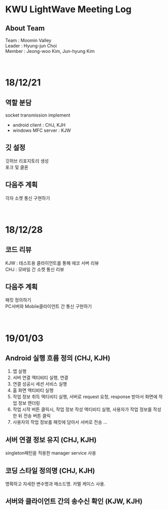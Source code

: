 KWU LightWave Meeting Log
=========================


## About Team
Team : Moomin Valley<br>
Leader : Hyung-jun Choi<br>
Member : Jeong-woo Kim, Jun-hyung Kim<br>
<br>
<br>
# 18/12/21
## 역할 분담
socket transmission implement
- android client : CHJ, KJH
- windows MFC server : KJW
## 깃 설정
깃허브 리포지토리 생성<br>
포크 및 클론<br>
## 다음주 계획
각자 소켓 통신 구현하기<br>
<br>
<br>
# 18/12/28
## 코드 리뷰
KJW : 테스트용 클라이언트를 통해 에코 서버 리뷰<br>
CHJ : 모바일 간 소켓 통신 리뷰<br>
## 다음주 계획
패킷 정의하기<br>
PC서버와 Mobile클라이언트 간 통신 구현하기<br>
<br>
<br>
# 19/01/03
## Android 실행 흐름 정의 (CHJ, KJH)
1. 앱 실행
2. 서버 연결 액티비티 실행, 연결
3. 연결 성공시 세션 서비스 실행
4. 홈 화면 액티비티 실행
5. 작업 정보 취득 액티비티 실행, 서버로 request 요청, response 받아서 화면에 작업 정보 랜더링
6. 작업 시작 버튼 클릭시, 작업 정보 작성 액티비티 실행, 사용자가 작업 정보를 작성한 뒤 전송 버튼 클릭
7. 사용자의 작업 정보를 패킷에 담아서 서버로 전송
...

## 서버 연결 정보 유지 (CHJ, KJH)
singleton패턴을 적용한 manager service 사용 

## 코딩 스타일 정의명 (CHJ, KJH)
명확하고 자세한 변수명과 메소드명.
카멜 케이스 사용.

## 서버와 클라이언트 간의 송수신 확인 (KJW, KJH)


